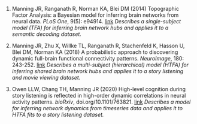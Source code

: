 1. Manning JR, Ranganath R, Norman KA, Blei DM (2014) Topographic Factor Analysis: a Bayesian model for inferring brain networks from neural data.  *PLoS One*, 9(5): e94914.  [link](https://doi.org/10.1371/journal.pone.0094914) *Describes a single-subject model (TFA) for inferring brain network hubs and applies it to a semantic decoding dataset.*

2. Manning JR, Zhu X, Willke TL, Ranganath R, Stachenfeld K, Hasson U, Blei DM, Norman KA (2018) A probabilistic approach to discovering dynamic full-brain functional connectivity patterns.  *NeuroImage*, 180: 243-252. [link](https://www.sciencedirect.com/science/article/abs/pii/S1053811918300715) *Describes a multi-subject (hierarchical) model (HTFA) for inferring shared brain network hubs and applies it to a story listening and movie viewing dataset.*

3. Owen LLW, Chang TH, Manning JR (2020) High-level cognition during story listening is reflected in high-order dynamic correlations in neural activity patterns.  *bioRxiv*, doi.org/10.1101/763821. [link](https://www.biorxiv.org/content/10.1101/763821v2) *Describes a model for inferring network dynamics from timeseries data and applies it to HTFA fits to a story listening dataset.*

